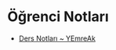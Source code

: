 # Öğrenci Notları

- [Ders Notları ~ YEmreAk](./%C3%96%C4%9Frenci%20Notlar%C4%B1/Ders%20Notlar%C4%B1%20~%20YEmreAk.pdf)
